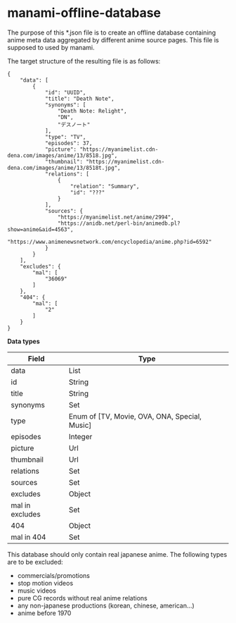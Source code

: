 # manami-offline-database
The purpose of this *.json file is to create an offline database containing anime meta data aggregated by different anime source pages. This file is supposed to used by manami.

The target structure of the resulting file is as follows:

```
{
    "data": [
        {
            "id": "UUID",
            "title": "Death Note",
            "synonyms": [
                "Death Note: Relight",
                "DN",
                "デスノート"
            ],
            "type": "TV",
            "episodes": 37,
            "picture": "https://myanimelist.cdn-dena.com/images/anime/13/8518.jpg",
            "thumbnail": "https://myanimelist.cdn-dena.com/images/anime/13/8518t.jpg",
            "relations": [
                {
                    "relation": "Summary",
                    "id": "???"
                }
            ],
            "sources": {
                "https://myanimelist.net/anime/2994",
                "https://anidb.net/perl-bin/animedb.pl?show=anime&aid=4563",
                "https://www.animenewsnetwork.com/encyclopedia/anime.php?id=6592"
            }
        }
    ],
    "excludes": {
        "mal": [
            "36069"
        ]
    },
    "404": {
        "mal": [
            "2"
        ]
    }
}
```
**Data types**

| Field | Type |
| --- | --- |
| data | List|
| id | String|
| title | String|
| synonyms | Set|
| type | Enum of [TV, Movie, OVA, ONA, Special, Music]|
| episodes | Integer |
| picture | Url |
| thumbnail | Url |
| relations | Set |
| sources | Set |
| excludes | Object |
| mal in excludes | Set |
| 404 | Object |
| mal in 404 | Set |

This database should only contain real japanese anime. The following types are to be excluded:
+ commercials/promotions
+ stop motion videos
+ music videos
+ pure CG records without real anime relations
+ any non-japanese productions (korean, chinese, american...)
+ anime before 1970